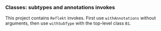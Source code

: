 ### Classes: subtypes and annotations invokes

This project contains `Reflekt` invokes. 
First use `withAnnotations` without arguments,
then use `withSubType` with the top-level class `B1`.
